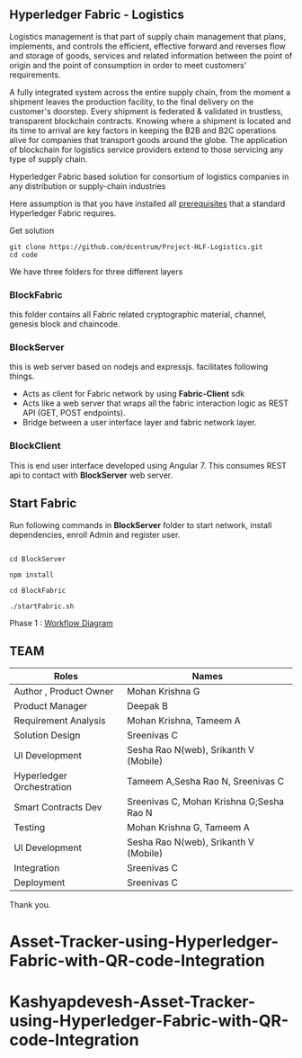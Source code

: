 ## Hyperledger Fabric - Logistics

Logistics management is that part of supply chain management that plans, implements, and controls the efficient, effective forward and reverses flow and storage of goods, services and related information between the point of origin and the point of consumption in order to meet customers' requirements.

A fully integrated system across the entire supply chain, from the moment a shipment leaves the production facility, to the final delivery on the customer's doorstep. Every shipment is federated & validated in trustless, transparent blockchain contracts. Knowing where a shipment is located and its time to arrival are key factors in keeping the B2B and B2C operations alive for companies that transport goods around the globe. The application of blockchain for logistics service providers extend to those servicing any type of supply chain.


Hyperledger Fabric based solution for consortium of logistics companies in any distribution or supply-chain industries

Here assumption is that you have installed all [prerequisites](https://hyperledger-fabric.readthedocs.io/en/release-1.3/prereqs.html) that a standard Hyperledger Fabric requires.

Get solution
```
git clone https://github.com/dcentrum/Project-HLF-Logistics.git
cd code
```

We have three folders for three different layers

### BlockFabric
this folder contains all Fabric related cryptographic material, channel, genesis block and chaincode.

### BlockServer
this is web server based on nodejs and expressjs. facilitates following things.
* Acts as client for Fabric network by using **Fabric-Client** sdk
* Acts like a web server that wraps all the fabric interaction logic as REST API (GET, POST endpoints).
* Bridge between a user interface layer and fabric network layer.

 ### BlockClient
This is end user interface developed using Angular 7.
This consumes REST api to contact with **BlockServer** web server.

## Start Fabric
Run following commands in **BlockServer** folder to start network, install dependencies, enroll Admin and register user.

```

cd BlockServer

npm install

cd BlockFabric

./startFabric.sh

```

<!-- ## Start Web server
Run following commands in **BlockServer** folder to start the web server

```
node app.js
```

## Set up User interface
Open another terminal and run following commands in **BlockClient** folder to start the user interface application.

```
cd BlockClient

npm install -g @angular/cli

npm install

ng serve

```

After completion of above commands. open any web browser and follow this link http://localhost:4200


## Stop the network
To stop network after testing, run the given commands in **BlockFabric** folder
```
cd BlockFabric

./stop.sh
```

## Kill the network
To kill the complete network, use the **./teardown.sh** in **BlockFabric** folder

```
cd BlockFabric

./teardown.sh
``` -->
Phase 1 : [ Workflow Diagram](https://github.com/dcentrum/Project-HLF-Logistics/blob/master/docs/DCentrum_Blockchain_Block_Sequence.png)

## TEAM
| Roles                       | Names                                     |
| --------------------------- | ----------------------------------------- |
| Author , Product Owner      | Mohan Krishna G                           |
| Product Manager             | Deepak B                                  |
| Requirement Analysis        | Mohan Krishna, Tameem A                   |
| Solution Design             | Sreenivas C                               |
| UI Development              | Sesha Rao N(web), Srikanth V (Mobile)     |
| Hyperledger Orchestration   | Tameem A,Sesha Rao N, Sreenivas C         |
| Smart Contracts Dev         | Sreenivas C, Mohan Krishna G;Sesha Rao N  |
| Testing                     | Mohan Krishna G, Tameem A                 |
| UI Development              | Sesha Rao N(web), Srikanth V (Mobile)     |
| Integration                 | Sreenivas C                               |
| Deployment                  | Sreenivas C                               |



Thank you.
# Asset-Tracker-using-Hyperledger-Fabric-with-QR-code-Integration
# Kashyapdevesh-Asset-Tracker-using-Hyperledger-Fabric-with-QR-code-Integration
